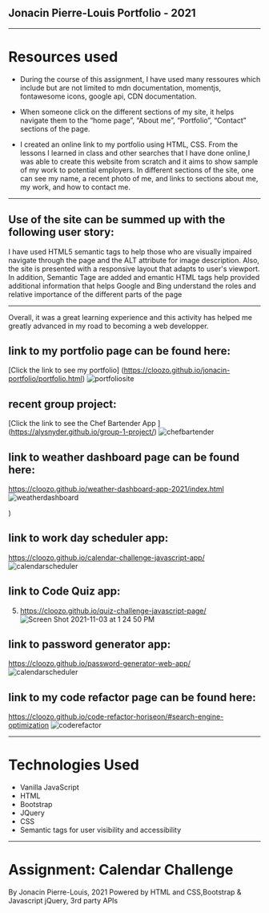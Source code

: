 
## Jonacin Pierre-Louis Portfolio - 2021
---

# Resources used

* During the course of this assignment, I have used many ressoures which include but are not limited to mdn documentation, momentjs, fontawesome icons, google api, CDN documentation.


* When someone click on the different sections of my site, it helps navigate them to the “home page”,
 “About me”, “Portfolio”,  “Contact” sections of the page.

* I created an online link to my portfolio using HTML, CSS. From the lessons I learned in class and other searches that I have done online,I was able to create this website  from scratch and it aims to show sample of my work to potential employers.
In different sections of the site, one can see my name, a recent photo of me, and links to sections about me, my work, and how to contact me.

---
## Use of the site can be summed up with the following user story:

 I have used HTML5 semantic tags to help those who are visually impaired navigate through the page and the ALT attribute for image description. Also, the site is presented with a responsive layout that adapts to user's  viewport. In addition, Semantic Tage are added and emantic HTML tags  help provided additional information that helps Google and Bing understand the roles and relative importance of the different parts of the page
 
---
 Overall, it was a great learning experience and this activity has helped me greatly advanced in my road to becoming a web developper.

## link to my portfolio page can be found here: 
[Click the link to see my portfolio] (https://cloozo.github.io/jonacin-portfolio/portfolio.html)
![portfoliosite](https://user-images.githubusercontent.com/84163696/139619611-924b9634-208d-4bde-b113-f7c195cf4a0d.png)

## recent group project: 
[Click the link to see the Chef Bartender App ] (https://alysnyder.github.io/group-1-project/)
![chefbartender](https://user-images.githubusercontent.com/84163696/139619577-98c5cf9c-ec0d-42cf-8aca-db0df23fc72c.png)


## link to weather dashboard page can be found here: 
https://cloozo.github.io/weather-dashboard-app-2021/index.html
![weatherdashboard](https://user-images.githubusercontent.com/84163696/140163058-8af030e7-ea56-49c2-973a-d2034b4e2d2a.png)

)

## link to work day scheduler app: 
 https://cloozo.github.io/calendar-challenge-javascript-app/
![calendarscheduler](![workdayscheduler](https://user-images.githubusercontent.com/84163696/140156552-f718ff44-b275-4a1c-b742-587350b5633e.png)
)

## link to Code Quiz app: 
5. https://cloozo.github.io/quiz-challenge-javascript-page/
![Screen Shot 2021-11-03 at 1 24 50 PM](https://user-images.githubusercontent.com/84163696/140163331-298d7d9d-4f2d-4cf2-bb4d-20363761a7f5.png)


## link to password generator app: 
 https://cloozo.github.io/password-generator-web-app/
![calendarscheduler](![passwordGenerator](https://user-images.githubusercontent.com/84163696/140158188-fc034afa-8e48-438a-8432-8d825c4814a2.png)
)


## link to my code refactor page can be found here: 
https://cloozo.github.io/code-refactor-horiseon/#search-engine-optimization
![coderefactor](https://user-images.githubusercontent.com/84163696/139619840-e5bfeec5-5ea1-4c12-8942-35cfdbd2df75.png)


---
# Technologies Used

- Vanilla JavaScript
- HTML
- Bootstrap
- JQuery
- CSS
- Semantic tags for user visibility and accessibility

---

# Assignment: Calendar Challenge

By Jonacin Pierre-Louis, 2021
Powered by HTML and CSS,Bootstrap & Javascript jQuery, 3rd party APIs
